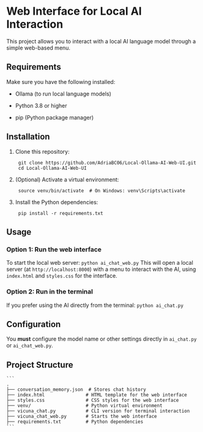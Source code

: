 # Web Interface for Local AI Interaction

This project allows you to interact with a local AI language model through a simple web-based menu.

## Requirements

Make sure you have the following installed:

- Ollama (to run local language models)

- Python 3.8 or higher

- pip (Python package manager)

## Installation

1. Clone this repository:
   ```
    git clone https://github.com/AdriaBC06/Local-Ollama-AI-Web-UI.git
    cd Local-Ollama-AI-Web-UI
   ```
2. (Optional) Activate a virtual environment:
   ```
    source venv/bin/activate  # On Windows: venv\Scripts\activate
   ```
4. Install the Python dependencies:
   ```
    pip install -r requirements.txt
   ```

## Usage
### Option 1: Run the web interface
To start the local web server:
    ```
    python ai_chat_web.py
    ```
This will open a local server (at `http://localhost:8000`) with a menu to interact with the AI, using `index.html` and `styles.css` for the interface.

### Option 2: Run in the terminal
If you prefer using the AI directly from the terminal:
    ```
    python ai_chat.py
    ```

## Configuration

You __must__ configure the model name or other settings directly in `ai_chat.py` or `ai_chat_web.py`.

## Project Structure
    ```
    .
    ├── conversation_memory.json  # Stores chat history
    ├── index.html               # HTML template for the web interface
    ├── styles.css               # CSS styles for the web interface
    ├── venv/                    # Python virtual environment
    ├── vicuna_chat.py           # CLI version for terminal interaction
    ├── vicuna_chat_web.py       # Starts the web interface
    ├── requirements.txt         # Python dependencies
    ```
